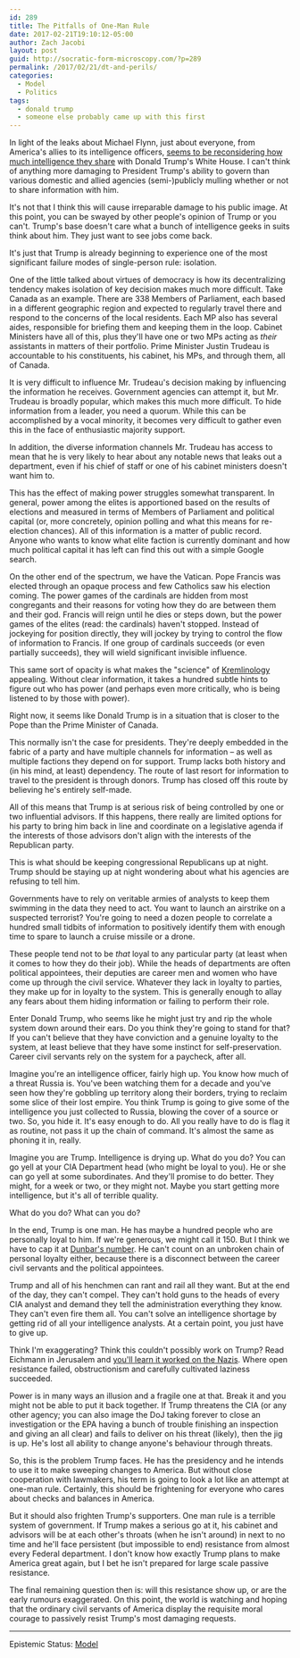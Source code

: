 ```yaml
---
id: 289
title: The Pitfalls of One-Man Rule
date: 2017-02-21T19:10:12-05:00
author: Zach Jacobi
layout: post
guid: http://socratic-form-microscopy.com/?p=289
permalink: /2017/02/21/dt-and-perils/
categories:
  - Model
  - Politics
tags:
  - donald trump
  - someone else probably came up with this first
---
```


In light of the leaks about Michael Flynn, just about everyone, from America's allies to its intelligence officers, <a href="http://www.cbc.ca/news/world/white-house-leaks-russia-michael-flynn-intelligence-five-eyes-1.3985073">seems to be reconsidering how much intelligence they share</a> with Donald Trump's White House. I can't think of anything more damaging to President Trump's ability to govern than various domestic and allied agencies (semi-)publicly mulling whether or not to share information with him.

It's not that I think this will cause irreparable damage to his public image. At this point, you can be swayed by other people's opinion of Trump or you can't. Trump's base doesn't care what a bunch of intelligence geeks in suits think about him. They just want to see jobs come back.

It's just that Trump is already beginning to experience one of the most significant failure modes of single-person rule: isolation.

One of the little talked about virtues of democracy is how its decentralizing tendency makes isolation of key decision makes much more difficult. Take Canada as an example. There are 338 Members of Parliament, each based in a different geographic region and expected to regularly travel there and respond to the concerns of the local residents. Each MP also has several aides, responsible for briefing them and keeping them in the loop. Cabinet Ministers have all of this, plus they'll have one or two MPs acting as <em>their</em> assistants in matters of their portfolio. Prime Minister Justin Trudeau is accountable to his constituents, his cabinet, his MPs, and through them, all of Canada.

It is very difficult to influence Mr. Trudeau's decision making by influencing the information he receives. Government agencies can attempt it, but Mr. Trudeau is broadly popular, which makes this much more difficult. To hide information from a leader, you need a quorum. While this can be accomplished by a vocal minority, it becomes very difficult to gather even this in the face of enthusiastic majority support.

In addition, the diverse information channels Mr. Trudeau has access to mean that he is very likely to hear about any notable news that leaks out a department, even if his chief of staff or one of his cabinet ministers doesn't want him to.

This has the effect of making power struggles somewhat transparent. In general, power among the elites is apportioned based on the results of elections and measured in terms of Members of Parliament and political capital (or, more concretely, opinion polling and what this means for re-election chances). All of this information is a matter of public record. Anyone who wants to know what elite faction is currently dominant and how much political capital it has left can find this out with a simple Google search.

On the other end of the spectrum, we have the Vatican. Pope Francis was elected through an opaque process and few Catholics saw his election coming. The power games of the cardinals are hidden from most congregants and their reasons for voting how they do are between them and their god. Francis will reign until he dies or steps down, but the power games of the elites (read: the cardinals) haven't stopped. Instead of jockeying for position directly, they will jockey by trying to control the flow of information to Francis. If one group of cardinals succeeds (or even partially succeeds), they will wield significant invisible influence.

This same sort of opacity is what makes the "science" of <a href="http://www.the-american-interest.com/2016/08/18/why-we-need-kremlinology-again/">Kremlinology</a> appealing. Without clear information, it takes a hundred subtle hints to figure out who has power (and perhaps even more critically, who is being listened to by those with power).

Right now, it seems like Donald Trump is in a situation that is closer to the Pope than the Prime Minister of Canada.

This normally isn't the case for presidents. They're deeply embedded in the fabric of a party and have multiple channels for information – as well as multiple factions they depend on for support. Trump lacks both history and (in his mind, at least) dependency. The route of last resort for information to travel to the president is through donors. Trump has closed off this route by believing he's entirely self-made.

All of this means that Trump is at serious risk of being controlled by one or two influential advisors. If this happens, there really are limited options for his party to bring him back in line and coordinate on a legislative agenda if the interests of those advisors don't align with the interests of the Republican party.

This is what should be keeping congressional Republicans up at night. Trump should be staying up at night wondering about what his agencies are refusing to tell him.

Governments have to rely on veritable armies of analysts to keep them swimming in the data they need to act. You want to launch an airstrike on a suspected terrorist? You're going to need a dozen people to correlate a hundred small tidbits of information to positively identify them with enough time to spare to launch a cruise missile or a drone.

These people tend not to be <em>that</em> loyal to any particular party (at least when it comes to how they do their job). While the heads of departments are often political appointees, their deputies are career men and women who have come up through the civil service. Whatever they lack in loyalty to parties, they make up for in loyalty to the system. This is generally enough to allay any fears about them hiding information or failing to perform their role.

Enter Donald Trump, who seems like he might just try and rip the whole system down around their ears. Do you think they're going to stand for that? If you can't believe that they have conviction and a genuine loyalty to the system, at least believe that they have some instinct for self-preservation. Career civil servants rely on the system for a paycheck, after all.

Imagine you're an intelligence officer, fairly high up. You know how much of a threat Russia is. You've been watching them for a decade and you've seen how they're gobbling up territory along their borders, trying to reclaim some slice of their lost empire. You think Trump is going to give some of the intelligence you just collected to Russia, blowing the cover of a source or two. So, you hide it. It's easy enough to do. All you really have to do is flag it as routine, not pass it up the chain of command. It's almost the same as phoning it in, really.

Imagine you are Trump. Intelligence is drying up. What do you do? You can go yell at your CIA Department head (who might be loyal to you). He or she can go yell at some subordinates. And they'll promise to do better. They might, for a week or two, or they might not. Maybe you start getting more intelligence, but it's all of terrible quality.

What do you do? What can you do?

In the end, Trump is one man. He has maybe a hundred people who are personally loyal to him. If we're generous, we might call it 150. But I think we have to cap it at <a href="https://en.wikipedia.org/wiki/Dunbar's_number">Dunbar's number</a>. He can't count on an unbroken chain of personal loyalty either, because there is a disconnect between the career civil servants and the political appointees.

Trump and all of his henchmen can rant and rail all they want. But at the end of the day, they can't compel. They can't hold guns to the heads of every CIA analyst and demand they tell the administration everything they know. They can't even fire them all. You can't solve an intelligence shortage by getting rid of all your intelligence analysts. At a certain point, you just have to give up.

Think I'm exaggerating? Think this couldn't possibly work on Trump? Read Eichmann in Jerusalem and <a href="http://slatestarcodex.com/2017/01/30/book-review-eichmann-in-jerusalem/">you'll learn it worked on the Nazis</a>. Where open resistance failed, obstructionism and carefully cultivated laziness succeeded.

Power is in many ways an illusion and a fragile one at that. Break it and you might not be able to put it back together. If Trump threatens the CIA (or any other agency; you can also image the DoJ taking forever to close an investigation or the EPA having a bunch of trouble finishing an inspection and giving an all clear) and fails to deliver on his threat (likely), then the jig is up. He's lost all ability to change anyone's behaviour through threats.

So, this is the problem Trump faces. He has the presidency and he intends to use it to make sweeping changes to America. But without close cooperation with lawmakers, his term is going to look a lot like an attempt at one-man rule. Certainly, this should be frightening for everyone who cares about checks and balances in America.

But it should also frighten Trump's supporters. One man rule is a terrible system of government. If Trump makes a serious go at it, his cabinet and advisors will be at each other's throats (when he isn't around) in next to no time and he'll face persistent (but impossible to end) resistance from almost every Federal department. I don't know how exactly Trump plans to make America great again, but I bet he isn't prepared for large scale passive resistance.

The final remaining question then is: will this resistance show up, or are the early rumours exaggerated. On this point, the world is watching and hoping that the ordinary civil servants of America display the requisite moral courage to passively resist Trump's most damaging requests.

<hr class="post-end" />
<p class="epistemic-status">Epistemic Status: <a href="{{ site.baseurl }}/about-me/">Model</a></p>
